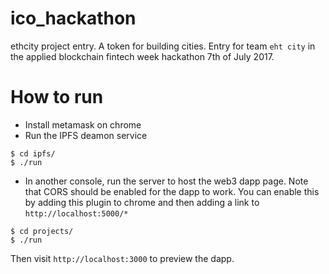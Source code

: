 # ico_hackathon
ethcity project entry. A token for building cities. Entry for team `eht city` in the applied blockchain fintech week hackathon 7th of July 2017.

# How to run

- Install metamask on chrome
- Run the IPFS deamon service

```
$ cd ipfs/
$ ./run
``` 

- In another console, run the server to host the web3 dapp page. Note that CORS should be enabled for the dapp to work. You can enable this by adding this plugin to chrome and then adding a link to `http://localhost:5000/*`
```
$ cd projects/
$ ./run
```

Then visit `http://localhost:3000` to preview the dapp.
